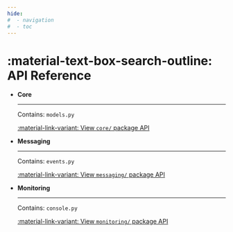 ```yaml
---
hide:
#  - navigation
#  - toc
---
```


# :material-text-box-search-outline: **API** Reference

<div class="grid cards" markdown>


-   __Core__&nbsp;&nbsp;

    ---

    Contains: `models.py`


    [:material-link-variant: View `core/` package API](core/models.md)

-   __Messaging__&nbsp;&nbsp;

    ---

    Contains: `events.py`


    [:material-link-variant: View `messaging/` package API](messaging/events.md)

-   __Monitoring__&nbsp;&nbsp;

    ---

    Contains: `console.py`


    [:material-link-variant: View `monitoring/` package API](monitoring/console.md)

</div>
